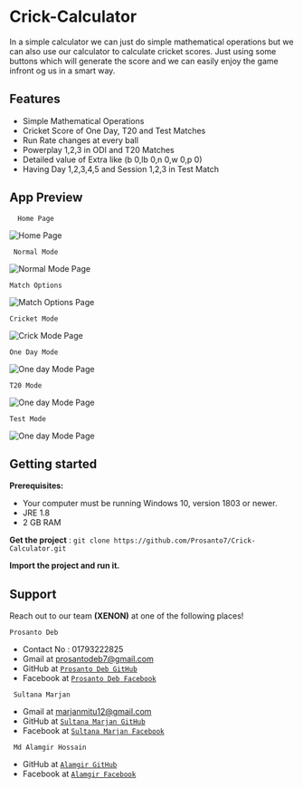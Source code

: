 # Crick-Calculator
In a simple calculator we can just do simple mathematical operations but we can also
use our calculator to calculate cricket scores. Just using some buttons which will generate the
score and we can easily enjoy the game infront og us in a smart way.

## Features
 * Simple Mathematical Operations
 * Cricket Score of One Day, T20 and Test Matches 
 * Run Rate changes at every ball
 * Powerplay 1,2,3 in ODI and T20 Matches
 * Detailed value of Extra like (b 0,lb 0,n 0,w 0,p 0) 
 * Having Day 1,2,3,4,5 and Session 1,2,3 in Test Match
 
## App Preview 
```
  Home Page
```
 ![Home Page](https://github.com/Prosanto7/Crick-Calculator/blob/main/src/icons/home_page.png)
 
 ```
  Normal Mode
```
 ![Normal Mode Page](https://github.com/Prosanto7/Crick-Calculator/blob/main/src/icons/normal_calculator_page.png)
  ```
  Match Options
```
 ![Match Options Page](https://github.com/Prosanto7/Crick-Calculator/blob/main/src/icons/Cricket_page.png)
 
  ```
  Cricket Mode
```
 ![Crick Mode Page](https://github.com/Prosanto7/Crick-Calculator/blob/main/src/icons/cricket_mode.png)
 
  ```
One Day Mode
```
 ![One day Mode Page](https://github.com/Prosanto7/Crick-Calculator/blob/main/src/icons/one_day_match_page.png)
 ```
T20 Mode
```
 ![One day Mode Page](https://github.com/Prosanto7/Crick-Calculator/blob/main/src/icons/t20_match.png)
 
 ```
Test Mode
```
 ![One day Mode Page](https://github.com/Prosanto7/Crick-Calculator/blob/main/src/icons/test_match.png)
 
 ## Getting started
**Prerequisites:**
- Your computer must be running Windows 10, version 1803 or newer.
- JRE 1.8
- 2 GB RAM

**Get the project** :
    ```
    git clone https://github.com/Prosanto7/Crick-Calculator.git
    ```
    
**Import the project and run it.**    

## Support

Reach out to our team **(XENON)** at one of the following places!

 ```
 Prosanto Deb
 ```
- Contact No : 01793222825
- Gmail at prosantodeb7@gmail.com
- GitHub at <a href="https://github.com/Prosanto7" target="_blank">`Prosanto Deb GitHub`</a>
- Facebook at <a href="https://web.facebook.com/prosantoDEB" target="_blank">`Prosanto Deb Facebook`</a>

```
 Sultana Marjan
 ```
- Gmail at marjanmitu12@gmail.com 
- GitHub at <a href="https://github.com/marjan12" target="_blank">`Sultana Marjan GitHub`</a>
- Facebook at <a href="https://web.facebook.com/marjan.mitu.7796" target="_blank">`Sultana Marjan Facebook`</a>

```
 Md Alamgir Hossain
 ```
- GitHub at <a href="https://github.com/Dark-Hunter22" target="_blank">`Alamgir GitHub`</a>
- Facebook at <a href="https://web.facebook.com/meshwork.web" target="_blank">`Alamgir Facebook`</a>
  
 
 
